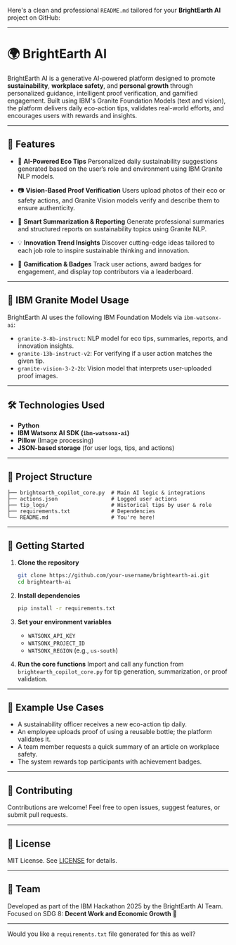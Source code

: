 Here's a clean and professional `README.md` tailored for your **BrightEarth AI** project on GitHub:

---

# 🌍 BrightEarth AI

BrightEarth AI is a generative AI-powered platform designed to promote **sustainability**, **workplace safety**, and **personal growth** through personalized guidance, intelligent proof verification, and gamified engagement. Built using IBM's Granite Foundation Models (text and vision), the platform delivers daily eco-action tips, validates real-world efforts, and encourages users with rewards and insights.

---

## 🚀 Features

* 🧠 **AI-Powered Eco Tips**
  Personalized daily sustainability suggestions generated based on the user’s role and environment using IBM Granite NLP models.

* 📷 **Vision-Based Proof Verification**
  Users upload photos of their eco or safety actions, and Granite Vision models verify and describe them to ensure authenticity.

* 📝 **Smart Summarization & Reporting**
  Generate professional summaries and structured reports on sustainability topics using Granite NLP.

* 💡 **Innovation Trend Insights**
  Discover cutting-edge ideas tailored to each job role to inspire sustainable thinking and innovation.

* 🏅 **Gamification & Badges**
  Track user actions, award badges for engagement, and display top contributors via a leaderboard.

---

## 🧠 IBM Granite Model Usage

BrightEarth AI uses the following IBM Foundation Models via `ibm-watsonx-ai`:

* `granite-3-8b-instruct`: NLP model for eco tips, summaries, reports, and innovation insights.
* `granite-13b-instruct-v2`: For verifying if a user action matches the given tip.
* `granite-vision-3-2-2b`: Vision model that interprets user-uploaded proof images.

---

## 🛠️ Technologies Used

* **Python**
* **IBM Watsonx AI SDK (`ibm-watsonx-ai`)**
* **Pillow** (Image processing)
* **JSON-based storage** (for user logs, tips, and actions)

---

## 📂 Project Structure

```
├── brightearth_copilot_core.py  # Main AI logic & integrations
├── actions.json                 # Logged user actions
├── tip_logs/                    # Historical tips by user & role
├── requirements.txt             # Dependencies
└── README.md                    # You're here!
```

---

## 🧪 Getting Started

1. **Clone the repository**

   ```bash
   git clone https://github.com/your-username/brightearth-ai.git
   cd brightearth-ai
   ```

2. **Install dependencies**

   ```bash
   pip install -r requirements.txt
   ```

3. **Set your environment variables**

   * `WATSONX_API_KEY`
   * `WATSONX_PROJECT_ID`
   * `WATSONX_REGION` (e.g., `us-south`)

4. **Run the core functions**
   Import and call any function from `brightearth_copilot_core.py` for tip generation, summarization, or proof validation.

---

## 🧩 Example Use Cases

* A sustainability officer receives a new eco-action tip daily.
* An employee uploads proof of using a reusable bottle; the platform validates it.
* A team member requests a quick summary of an article on workplace safety.
* The system rewards top participants with achievement badges.

---

## 💬 Contributing

Contributions are welcome! Feel free to open issues, suggest features, or submit pull requests.

---

## 📜 License

MIT License. See [LICENSE](LICENSE) for details.

---

## 🤝 Team

Developed as part of the IBM Hackathon 2025 by the BrightEarth AI Team.
Focused on SDG 8: **Decent Work and Economic Growth** 🌱

---

Would you like a `requirements.txt` file generated for this as well?
